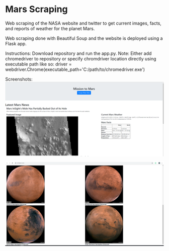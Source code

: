 # Mars Scraping 

Web scraping of the NASA website and twitter to get current images, facts, and reports of weather for the planet Mars. 

Web scraping done with Beautiful Soup and the website is deployed using a Flask app.

Instructions:
Download repository and run the app.py. Note: Either add chromedriver to repository or specify chromdriver location directly using executable path like so:
driver = webdriver.Chrome(executable_path='C:/path/to/chromedriver.exe')

Screenshots:
![Map Screenshot](https://github.com/mahanabba/MarsScraping/blob/master/marsscreenshot.PNG)

![Map Screenshot](https://github.com/mahanabba/MarsScraping/blob/master/screenshot2.PNG)
